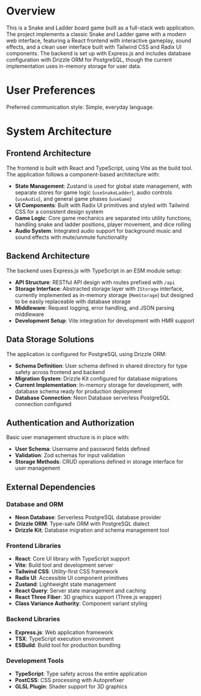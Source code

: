 # Overview

This is a Snake and Ladder board game built as a full-stack web application. The project implements a classic Snake and Ladder game with a modern web interface, featuring a React frontend with interactive gameplay, sound effects, and a clean user interface built with Tailwind CSS and Radix UI components. The backend is set up with Express.js and includes database configuration with Drizzle ORM for PostgreSQL, though the current implementation uses in-memory storage for user data.

# User Preferences

Preferred communication style: Simple, everyday language.

# System Architecture

## Frontend Architecture
The frontend is built with React and TypeScript, using Vite as the build tool. The application follows a component-based architecture with:

- **State Management**: Zustand is used for global state management, with separate stores for game logic (`useSnakeLadder`), audio controls (`useAudio`), and general game phases (`useGame`)
- **UI Components**: Built with Radix UI primitives and styled with Tailwind CSS for a consistent design system
- **Game Logic**: Core game mechanics are separated into utility functions, handling snake and ladder positions, player movement, and dice rolling
- **Audio System**: Integrated audio support for background music and sound effects with mute/unmute functionality

## Backend Architecture
The backend uses Express.js with TypeScript in an ESM module setup:

- **API Structure**: RESTful API design with routes prefixed with `/api`
- **Storage Interface**: Abstracted storage layer with `IStorage` interface, currently implemented as in-memory storage (`MemStorage`) but designed to be easily replaceable with database storage
- **Middleware**: Request logging, error handling, and JSON parsing middleware
- **Development Setup**: Vite integration for development with HMR support

## Data Storage Solutions
The application is configured for PostgreSQL using Drizzle ORM:

- **Schema Definition**: User schema defined in shared directory for type safety across frontend and backend
- **Migration System**: Drizzle Kit configured for database migrations
- **Current Implementation**: In-memory storage for development, with database schema ready for production deployment
- **Database Connection**: Neon Database serverless PostgreSQL connection configured

## Authentication and Authorization
Basic user management structure is in place with:

- **User Schema**: Username and password fields defined
- **Validation**: Zod schemas for input validation
- **Storage Methods**: CRUD operations defined in storage interface for user management

## External Dependencies

### Database and ORM
- **Neon Database**: Serverless PostgreSQL database provider
- **Drizzle ORM**: Type-safe ORM with PostgreSQL dialect
- **Drizzle Kit**: Database migration and schema management tool

### Frontend Libraries
- **React**: Core UI library with TypeScript support
- **Vite**: Build tool and development server
- **Tailwind CSS**: Utility-first CSS framework
- **Radix UI**: Accessible UI component primitives
- **Zustand**: Lightweight state management
- **React Query**: Server state management and caching
- **React Three Fiber**: 3D graphics support (Three.js wrapper)
- **Class Variance Authority**: Component variant styling

### Backend Libraries
- **Express.js**: Web application framework
- **TSX**: TypeScript execution environment
- **ESBuild**: Build tool for production bundling

### Development Tools
- **TypeScript**: Type safety across the entire application
- **PostCSS**: CSS processing with Autoprefixer
- **GLSL Plugin**: Shader support for 3D graphics
